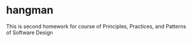 # hangman
This is second homework for course of Principles, Practices, and Patterns of Software Design
